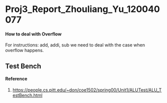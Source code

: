 # **Proj3_Report_Zhouliang_Yu_120040077**


#### **How to deal with Overflow**
For instructions: add, addi, sub we need to deal with the case when overflow happens. 

## **Test Bench**


#### **Reference**
1. https://people.cs.pitt.edu/~don/coe1502/spring00/Unit1/ALUTest/ALU_TestBench.html
